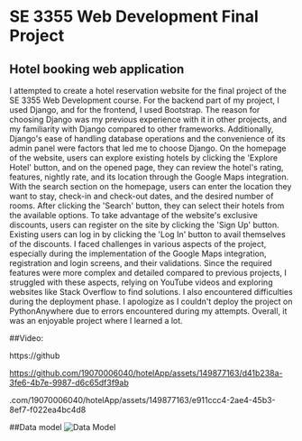 # SE 3355 Web Development Final Project
## Hotel booking web application

I attempted to create a hotel reservation website for the final project of the SE 3355 Web Development course. For the backend part of my project, I used Django, and for the frontend, I used Bootstrap. The reason for 
choosing Django was my previous experience with it in other projects, and my familiarity with Django compared to other frameworks. Additionally, Django's ease of handling database operations and the convenience of its 
admin panel were factors that led me to choose Django. On the homepage of the website, users can explore existing hotels by clicking the 'Explore Hotel' button, and on the opened page, they can review the hotel's rating, 
features, nightly rate, and its location through the Google Maps integration. With the search section on the homepage, users can enter the location they want to stay, check-in and check-out dates, and the desired number of
rooms. After clicking the 'Search' button, they can select their hotels from the available options. To take advantage of the website's exclusive discounts, users can register on the site by clicking the 'Sign Up' button. 
Existing users can log in by clicking the 'Log In' button to avail themselves of the discounts. I faced challenges in various aspects of the project, especially during the implementation of the Google Maps integration, 
registration and login screens, and their validations. Since the required features were more complex and detailed compared to previous projects, I struggled with these aspects, relying on YouTube videos and exploring 
websites like Stack Overflow to find solutions. I also encountered difficulties during the deployment phase. I apologize as I couldn't deploy the project on PythonAnywhere due to errors encountered during my attempts. 
Overall, it was an enjoyable project where I learned a lot.

##Video:

https://github

https://github.com/19070006040/hotelApp/assets/149877163/d41b238a-3fe6-4b7e-9987-d6c65df3f9ab

.com/19070006040/hotelApp/assets/149877163/e911ccc4-2ae4-45b3-8ef7-f022ea4bc4d8

##Data model
![Data Model](https://github.com/19070006040/hotelApp/assets/149877163/9f37f03a-eae6-4de1-b3c1-d025fc1637d3)


